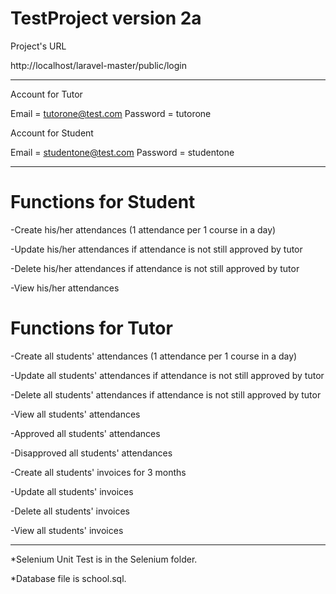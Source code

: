 TestProject version 2a
=======================

Project's URL

http://localhost/laravel-master/public/login

--------------------------------------------------------

Account for Tutor

Email = tutorone@test.com
Password = tutorone

Account for Student

Email = studentone@test.com
Password = studentone

--------------------------------------------------------


Functions for Student
======================

-Create his/her attendances (1 attendance per 1 course in a day)

-Update his/her attendances if attendance is not still approved by tutor

-Delete his/her attendances if attendance is not still approved by tutor

-View his/her attendances


Functions for Tutor
======================

-Create all students' attendances (1 attendance per 1 course in a day)

-Update all students' attendances if attendance is not still approved by tutor

-Delete all students' attendances if attendance is not still approved by tutor

-View all students' attendances

-Approved all students' attendances

-Disapproved all students' attendances

-Create all students' invoices for 3 months

-Update all students' invoices

-Delete all students' invoices

-View all students' invoices 

-----------------------------------------------------------

*Selenium Unit Test is in the Selenium folder.

*Database file is school.sql.